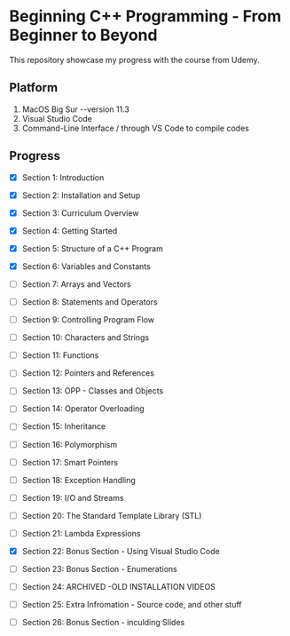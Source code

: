 # Beginning C++ Programming - From Beginner to Beyond
This repository showcase my progress with the course from Udemy.
## Platform
1. MacOS Big Sur --version 11.3
2. Visual Studio Code
3. Command-Line Interface / through VS Code to compile codes
## Progress
- [x] Section 1: Introduction
- [x] Section 2: Installation and Setup
- [x] Section 3: Curriculum Overview
- [x] Section 4: Getting Started
- [x] Section 5: Structure of a C++ Program
- [x] Section 6: Variables and Constants
- [ ] Section 7: Arrays and Vectors
- [ ] Section 8: Statements and Operators
- [ ] Section 9: Controlling Program Flow
- [ ] Section 10: Characters and Strings
- [ ] Section 11: Functions
- [ ] Section 12: Pointers and References
- [ ] Section 13: OPP - Classes and Objects
- [ ] Section 14: Operator Overloading
- [ ] Section 15: Inheritance
- [ ] Section 16: Polymorphism
- [ ] Section 17: Smart Pointers
- [ ] Section 18: Exception Handling
- [ ] Section 19: I/O and Streams
- [ ] Section 20: The Standard Template Library (STL)
- [ ] Section 21: Lambda Expressions
- [x] Section 22: Bonus Section - Using Visual Studio Code
- [ ] Section 23: Bonus Section - Enumerations
- [ ] Section 24: ARCHIVED -OLD INSTALLATION VIDEOS
- [ ] Section 25: Extra Infromation - Source code, and other stuff
- [ ] Section 26: Bonus Section - inculding Slides

